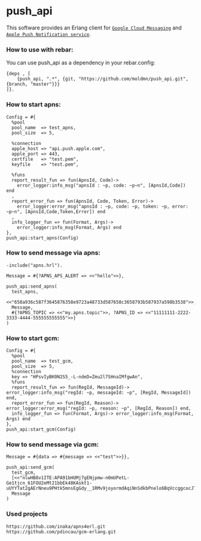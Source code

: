 push_api
=======

This software provides an Erlang client for [`Google Cloud Messaging`](http://developer.android.com/google/gcm/index.html "Google Cloud Messaging for Android") and [`Apple Push Notification service`](https://developer.apple.com/library/content/documentation/NetworkingInternet/Conceptual/RemoteNotificationsPG/APNSOverview.html "Apple Push Notification service").

### How to use with rebar:
You can use push_api as a dependency in your rebar.config:

    {deps , [
        {push_api, ".*", {git, "https://github.com/moldmn/push_api.git", {branch, "master"}}}
    ]}.

### How to start apns:
    Config = #{
      %pool
      pool_name  => test_apns,
      pool_size  => 5,

      %connection
      apple_host => "api.push.apple.com",
      apple_port => 443,
      certfile   => "test.pem",
      keyfile    => "test.pem",

      %funs
      report_result_fun => fun(ApnsId, Code)->
        error_logger:info_msg("apnsId : ~p, code: ~p~n", [ApnsId,Code]) end
      ,
      report_error_fun => fun(ApnsId, Code, Token, Error)->
        error_logger:error_msg("apnsId : ~p, code: ~p, token: ~p, error: ~p~n", [ApnsId,Code,Token,Error]) end
      ,
      info_logger_fun => fun(Format, Args)->
        error_logger:info_msg(Format, Args) end
    },
    push_api:start_apns(Config)

### How to send message via apns:
    -include("apns.hrl").

    Message = #{?APNS_APS_ALERT => <<"hello">>},

    push_api:send_apns(
      test_apns,
      <<"658a936c587f3645876358e9723a48733d587658c3658793b587937a598b3538">>,
      Message,
      #{?APNS_TOPIC => <<"my.apns.topic">>, ?APNS_ID => <<"11111111-2222-3333-4444-555555555555">>}
    )

### How to start gcm:
    Config = #{
      %pool
      pool_name  => test_gcm,
      pool_size  => 5,
      %connection
      key => "HPsvIyBK0N2S5_-L-ndeD=Zmu2l7SHnaIMfgwAn",
      %funs
      report_result_fun => fun(RegId, MessageId)-> error_logger:info_msg("regId: ~p, messageId: ~p", [RegId, MessageId]) end,
      report_error_fun => fun(RegId, Reason)-> error_logger:error_msg("regId: ~p, reason: ~p", [RegId, Reason]) end,
      info_logger_fun => fun(Format, Args)-> error_logger:info_msg(Format, Args) end
    },
    push_api:start_gcm(Config)

### How to send message via gcm:
    Message = #{data => #{message => <<"test">>}},

    push_api:send_gcm(
      test_gcm,
      [<<"nlwHB8v1ITE:APA91bHUMj7gENjpmw-n0mUPetL-Ge1tjcn_61FOU2eMt21bbEk48KAskt1-uUYYTat2gAErNneu9PHtk5mnsEgGdy__1RMv9joyormdAqiNnSdkbPnelo6BqVccggcocJTJsc5BcqSg">>],
      Message
    )

### Used projects
    https://github.com/inaka/apns4erl.git
    https://github.com/pdincau/gcm-erlang.git